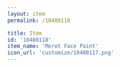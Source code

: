 ```yaml
---
layout: item
permalink: /10400118

title: Item
id: '10400118'
item_name: 'Meret Face Paint'
icon_url: 'customize/10400117.png'
---
```

